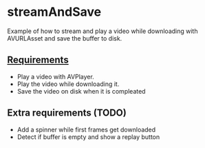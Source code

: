 # streamAndSave

Example of how to stream and play a video while downloading with AVURLAsset and save the buffer to disk.

## [Requirements](https://github.com/GabrielMassana/streamAndSave/releases/tag/1.0.0)

- Play a video with AVPlayer.
- Play the video while downloading it.
- Save the video on disk when it is compleated

## Extra requirements (TODO)

- Add a spinner while first frames get downloaded
- Detect if buffer is empty and show a replay button

